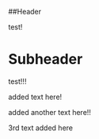 ##Header

test!

# Subheader

test!!!

added text here!

added another text here!!

3rd text added here

